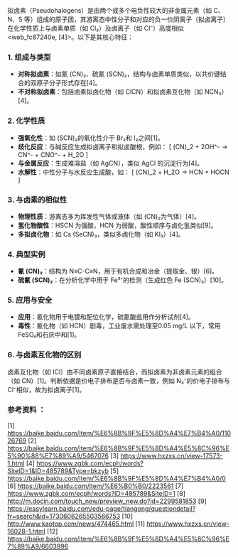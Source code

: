 拟卤素（Pseudohalogens）是由两个或多个电负性较大的非金属元素（如 C、N、S 等）组成的原子团，其游离态中性分子和对应的负一价阴离子（拟卤离子）在化学性质上与卤素单质（如 Cl₂）及卤离子（如 Cl⁻）高度相似<web_fc87240e, [4]>。以下是其核心特征：

### 1. **组成与类型**
- **对称拟卤素**：如氰 (CN)₂、硫氰 (SCN)₂，结构与卤素单质类似，以共价键结合的双原子分子形式存在[4]。
- **不对称拟卤素**：包括卤素拟卤化物（如 ClCN）和拟卤素互化物（如 NCN₃）[4]。

### 2. **化学性质**
- **强氧化性**：如 (SCN)₂的氧化性介于 Br₂和 I₂之间[1]。
- **歧化反应**：与碱反应生成拟卤离子和拟卤酸根，例如：
  \[
  (CN)_2 + 2OH^- → CN^- + CNO^- + H_2O
  \]
- **与金属反应**：生成难溶盐（如 AgCN），类似 AgCl 的沉淀行为[4]。
- **水解性**：中性分子与水反应生成酸，如：
  \[
  (CN)_2 + H_2O → HCN + HOCN
  \]

### 3. **与卤素的相似性**
- **物理性质**：游离态多为挥发性气体或液体（如 (CN)₂为气体）[4]。
- **氢化物酸性**：HSCN 为强酸，HCN 为弱酸，酸性顺序与卤化氢类似[9]。
- **多拟卤化物**：如 Cs (SeCN)₃，类似多卤化物（如 KI₃）[4]。

### 4. **典型实例**
- **氰 (CN)₂**：结构为 N≡C-C≡N，用于有机合成和冶金（提取金、银）[6]。
- **硫氰 (SCN)₂**：在分析化学中用于 Fe³⁺的检测（生成红色 Fe (SCN)₃）[10]。

### 5. **应用与安全**
- **应用**：氰化物用于电镀和配位化学，硫氰酸盐用作分析试剂[4]。
- **毒性**：氰化物（如 HCN）剧毒，工业废水需处理至0.05 mg/L 以下，常用 FeSO₄和石灰中和[1]。

### 6. **与卤素互化物的区别**
卤素互化物（如 ICl）由不同卤素原子直接结合，而拟卤素为非卤素元素的组合（如 CN）[1]。判断依据是价电子排布是否与卤素一致，例如 N₃⁻的价电子排布与 Cl⁻相似，故为拟卤离子[1]。

### 参考资料 ：
[1] https://baike.baidu.com/item/%E6%8B%9F%E5%8D%A4%E7%B4%A0/11026769
[2] https://baike.baidu.com/item/%E6%8B%9F%E5%8D%A4%E5%8C%96%E5%90%88%E7%89%A9/5467076
[3] https://www.hxzxs.cn/view-17573-1.html
[4] https://www.zgbk.com/ecph/words?SiteID=1&ID=485789&Type=bkzyb
[5] https://baike.baidu.com/item/%E6%8B%9F%E5%8D%A4%E7%B4%A0/0
[6] https://baike.baidu.com/item/%E6%B0%B0/2223561
[7] https://www.zgbk.com/ecph/words?ID=485789&SiteID=1
[8] http://m.docin.com/touch_new/preview_new.do?id=2299581853
[9] https://easylearn.baidu.com/edu-page/tiangong/questiondetail?fr=search&id=1730606265503566753
[10] http://www.kaotop.com/news/474465.html
[11] https://www.hxzxs.cn/view-16028-1.html
[12] https://baike.baidu.com/item/%E6%8B%9F%E5%8D%A4%E5%8C%96%E7%89%A9/6603996